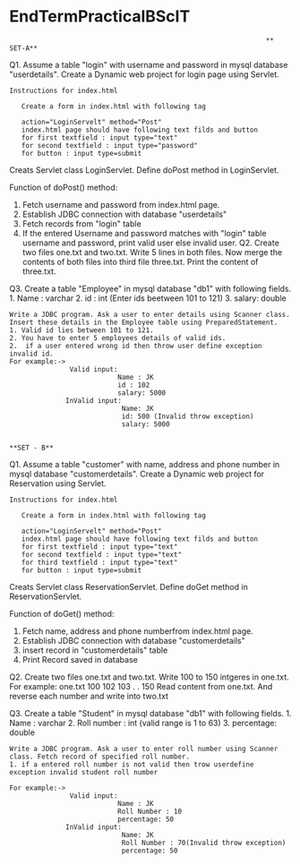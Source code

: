 # EndTermPracticalBScIT
                                                                    ** SET-A**
Q1. Assume a table "login" with username and password in mysql database "userdetails". Create a Dynamic web project for login page using Servlet.
    
    Instructions for index.html

       Create a form in index.html with following tag

       action="LoginServelt" method="Post"   
       index.html page should have following text filds and button
       for first textfield : input type="text"
       for second textfield : input type="password"
       for button : input type=submit

   Creats Servlet class LoginServlet. Define doPost method in LoginServlet.
   
   Function of doPost() method:
   
   1. Fetch username and password from index.html page.
   2. Establish JDBC connection with database "userdetails"
   3. Fetch records from "login" table
   4. If the entered Username and password matches with "login" table username and password, print valid user
      else invalid user.
Q2. Create two files one.txt and two.txt. Write 5 lines in both files. Now merge the contents of both files into third file three.txt. Print the 
    content of three.txt.

Q3. Create a table "Employee" in mysql database "db1" with following fields.
    1. Name :  varchar
    2. id   : int (Enter ids beetween 101 to 121)
    3. salary: double
    
    Write a JDBC program. Ask a user to enter details using Scanner class. Insert these details in the Employee table using PreparedStatement.
    1. Valid id lies between 101 to 121.
    2. You have to enter 5 employees details of valid ids. 
    2.  if a user entered wrong id then throw user define exception invalid id.
    For example:-> 
                   Valid input:
                               Name : JK
                               id : 102
                               salary: 5000
                  InValid input: 
                                Name: JK
                                id: 500 (Invalid throw exception)
                                salary: 5000
    
                                                                           **SET - B**
Q1. Assume a table "customer" with name, address  and phone number in mysql database "customerdetails". Create a Dynamic web project for Reservation using Servlet.
    
    Instructions for index.html

       Create a form in index.html with following tag

       action="LoginServelt" method="Post"   
       index.html page should have following text filds and button
       for first textfield : input type="text"
       for second textfield : input type="text"
       for third textfield : input type="text"
       for button : input type=submit

   Creats Servlet class ReservationServlet. Define doGet method in ReservationServlet.
   
   Function of doGet() method:
   
   1. Fetch name, address  and phone numberfrom index.html page.
   2. Establish JDBC connection with database "customerdetails"
   3. insert record in "customerdetails"  table
   4. Print Record saved in database

Q2. Create two files one.txt and two.txt. Write 100 to 150 intgeres in one.txt. 
    For example: 
                   one.txt
                   100
                   102
                   103
                   .
                   .
                   150
    Read content from one.txt. And reverse each number and write into two.txt

Q3. Create a table "Student" in mysql database "db1" with following fields.
    1. Name :  varchar
    2. Roll number   : int (valid range is 1 to 63)
    3. percentage: double
    
    Write a JDBC program. Ask a user to enter roll number using Scanner class. Fetch record of specified roll number.
    1. if a entered roll number is not valid then trow userdefine exception invalid student roll number
    
    For example:-> 
                   Valid input:
                               Name : JK
                               Roll Number : 10
                               percentage: 50
                  InValid input: 
                                Name: JK
                                Roll Number : 70(Invalid throw exception)
                                percentage: 50
      
    
       
    
      
